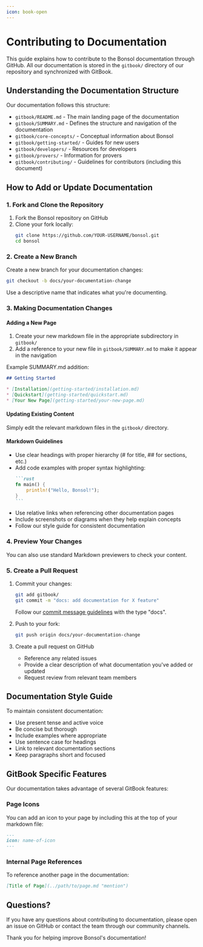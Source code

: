 ```yaml
---
icon: book-open
---
```


# Contributing to Documentation

This guide explains how to contribute to the Bonsol documentation through GitHub. All our documentation is stored in the `gitbook/` directory of our repository and synchronized with GitBook.

## Understanding the Documentation Structure

Our documentation follows this structure:

- `gitbook/README.md` - The main landing page of the documentation
- `gitbook/SUMMARY.md` - Defines the structure and navigation of the documentation
- `gitbook/core-concepts/` - Conceptual information about Bonsol
- `gitbook/getting-started/` - Guides for new users
- `gitbook/developers/` - Resources for developers
- `gitbook/provers/` - Information for provers
- `gitbook/contributing/` - Guidelines for contributors (including this document)

## How to Add or Update Documentation

### 1. Fork and Clone the Repository

1. Fork the Bonsol repository on GitHub
2. Clone your fork locally:
   ```bash
   git clone https://github.com/YOUR-USERNAME/bonsol.git
   cd bonsol
   ```

### 2. Create a New Branch

Create a new branch for your documentation changes:

```bash
git checkout -b docs/your-documentation-change
```

Use a descriptive name that indicates what you're documenting.

### 3. Making Documentation Changes

#### Adding a New Page

1. Create your new markdown file in the appropriate subdirectory in `gitbook/`
2. Add a reference to your new file in `gitbook/SUMMARY.md` to make it appear in the navigation

Example SUMMARY.md addition:
```markdown
## Getting Started

* [Installation](getting-started/installation.md)
* [Quickstart](getting-started/quickstart.md)
* [Your New Page](getting-started/your-new-page.md)
```

#### Updating Existing Content

Simply edit the relevant markdown files in the `gitbook/` directory.

#### Markdown Guidelines

- Use clear headings with proper hierarchy (# for title, ## for sections, etc.)
- Add code examples with proper syntax highlighting:
  ````markdown
  ```rust
  fn main() {
      println!("Hello, Bonsol!");
  }
  ```
  ````
- Use relative links when referencing other documentation pages
- Include screenshots or diagrams when they help explain concepts
- Follow our style guide for consistent documentation

### 4. Preview Your Changes

You can also use standard Markdown previewers to check your content.

### 5. Create a Pull Request

1. Commit your changes:
   ```bash
   git add gitbook/
   git commit -m "docs: add documentation for X feature"
   ```

   Follow our [commit message guidelines](contributor-guidelines.md#commit-message-guidelines) with the type "docs".

2. Push to your fork:
   ```bash
   git push origin docs/your-documentation-change
   ```

3. Create a pull request on GitHub
   - Reference any related issues
   - Provide a clear description of what documentation you've added or updated
   - Request review from relevant team members

## Documentation Style Guide

To maintain consistent documentation:

- Use present tense and active voice
- Be concise but thorough
- Include examples where appropriate
- Use sentence case for headings
- Link to relevant documentation sections
- Keep paragraphs short and focused

## GitBook Specific Features

Our documentation takes advantage of several GitBook features:

### Page Icons

You can add an icon to your page by including this at the top of your markdown file:

```markdown
---
icon: name-of-icon
---
```

### Internal Page References

To reference another page in the documentation:

```markdown
[Title of Page](../path/to/page.md "mention")
```

## Questions?

If you have any questions about contributing to documentation, please open an issue on GitHub or contact the team through our community channels.

Thank you for helping improve Bonsol's documentation!
